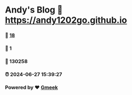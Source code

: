 # Andy's Blog :link: https://andy1202go.github.io 
### :page_facing_up: [18](https://andy1202go.github.io/tag.html) 
### :speech_balloon: 1 
### :hibiscus: 130258 
### :alarm_clock: 2024-06-27 15:39:27 
### Powered by :heart: [Gmeek](https://github.com/Meekdai/Gmeek)
